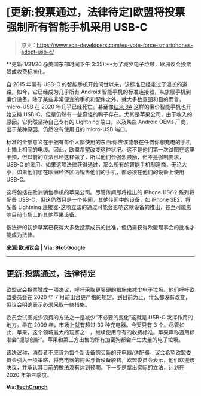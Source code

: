 # [更新:投票通过，法律待定]欧盟将投票强制所有智能手机采用 USB-C

> 原文：<https://www.xda-developers.com/eu-vote-force-smartphones-adopt-usb-c/>

**更新(1/31/20 @美国东部时间下午 3:35):**为了减少电子垃圾，欧洲议会投票赞成收费标准化。

自 2015 年带有 USB-C 的智能手机开始问世以来，该标准已经走过了漫长的道路。如今，它已经成为几乎所有 Android 智能手机的标准连接器，从旗舰手机到廉价设备。除了某些非常便宜的手机和配件之外，就大多数意图和目的而言，micro-USB 在 2020 年几乎已经死亡。甚至像[红米 8A](https://www.xda-developers.com/xiaomi-redmi-8a-india-launch/) 这样的廉价智能手机也开始支持 USB-C。但是仍然有一些奇怪的鸭子存在。尤其是苹果公司，由于收入的原因，它仍然坚持自己专有的 Lightning 端口，以及某些 Android OEMs 厂商，出于某种原因，仍然没有使用旧的 micro-USB 端口。

标准的全部意义在于拥有每个人都使用的东西:你应该能够在任何你想充电的手机上插上相同的电缆。因此，欧盟希望改变这种状况。这不是他们第一次试图在这里干预，但以前的立法已经这样做了，所以他们会强烈鼓励，但不是强制要求，USB-C 的采用。如果这项法律获得通过，那么所有的智能手机制造商，无论大小，如果他们想在欧洲经济区内销售他们的手机，都必须在他们的设备上使用 USB-C。

这将包括在欧洲销售手机的苹果公司。尽管传闻即将推出的 iPhone 11S/12 系列将配备 USB-C，但这仍然只是一个传闻，其他传闻中的设备，如 iPhone SE2，将配备 Lightning 连接器-这项立法的通过可能会影响这款设备的推出，甚至可能影响目前市场上的其他苹果设备。

该法律的初步草案已获得大多数投票成员的批准，但仍需获得欧盟理事会的批准才能成为法律。

**来源:[欧洲议会](https://www.europarl.europa.eu/news/en/agenda/briefing/2020-01-13/13/call-to-introduce-common-charger-for-all-mobile-phones) | Via: [9to5Google](https://9to5google.com/2020/01/16/eu-usb-c/)**

* * *

## 更新:投票通过，法律待定

欧盟议会投票赞成一项决议，呼吁采取更强硬的措施来减少电子垃圾。他们呼吁欧盟委员会在 2020 年 7 月前出台更严格的规定。到目前为止，什么都没有改变，但议会明确表示必须采取一些措施。

委员会试图减少浪费的方法之一是减少“不必要的变化”这就是 USB-C 发挥作用的地方。早在 2009 年，市场上就有超过 30 种充电器。今天只有 3 个。尽管如此，苹果，这个领域最大的玩家之一，继续使用专有的收费标准。苹果声称通用标准会“扼杀创新”。苹果和第三方出售的所有加密狗都会产生大量的电子垃圾。

该决议称，消费者不应该为每个新设备购买新的充电器/适配器。议会希望欧盟委员会引入一项策略，将充电器的购买与新设备脱钩。欧盟委员会表示，他们欢迎该决议，并承认其目前的做法没有达到预期。下一步是拿出实际的立法，计划在 2020 年第三季度。

**Via:[TechCrunch](https://techcrunch.com/2020/01/30/eu-lawmakers-take-fresh-aim-at-apples-lightning-connector-with-latest-e-waste-push/)**